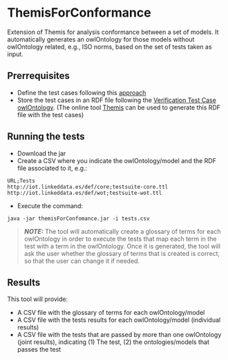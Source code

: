 # ThemisForConformance
Extension of Themis for analysis conformance between a set of models. It automatically generates an owlOntology for those models without owlOntology related, e.g., ISO norms, based on the set of tests taken as input.


## Prerrequisites
* Define the test cases following this [approach](https://link.springer.com/chapter/10.1007/978-3-030-03667-6_8)
* Store the test cases in an RDF file following the [Verification Test Case owlOntology](https://w3id.org/def/vtc#). (The online tool [Themis](http://themis.linkeddata.es) can be used to generate this RDF file with the test cases)

## Running the tests

* Download the jar
* Create a CSV where you indicate the owlOntology/model and the RDF file associated to it, e.g.:
```
URL;Tests
http://iot.linkeddata.es/def/core;testsuite-core.ttl
http://iot.linkeddata.es/def/wot;testsuite-wot.ttl
```


* Execute the command: 
```
java -jar themisForConfomance.jar -i tests.csv
```
> **_NOTE:_**  The tool will automatically create a glossary of terms for each owlOntology in order to execute the tests that map each term in the test with a term in the owlOntology. Once it is generated, the tool will ask the user whether the glossary of terms that is created is correct, so that the user can change it if needed.

## Results
This tool will provide: 
* A CSV file with the glossary of terms for each owlOntology/model
* A CSV file with the tests results for each owlOntology/model (individual results)
* A CSV file with the tests that are passed by more than one owlOntology (joint results), indicating (1) The test, (2) the ontologies/models that passes the test

